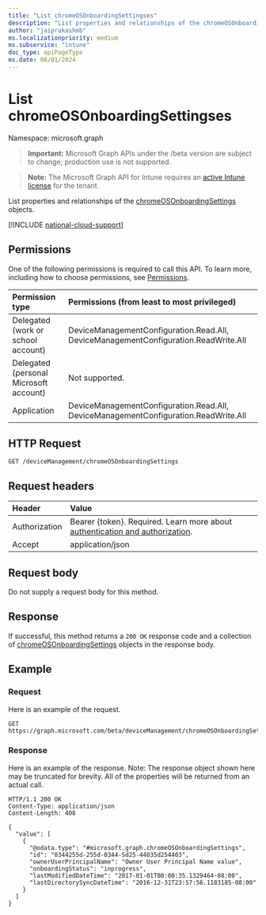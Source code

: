 ```yaml
---
title: "List chromeOSOnboardingSettingses"
description: "List properties and relationships of the chromeOSOnboardingSettings objects."
author: "jaiprakashmb"
ms.localizationpriority: medium
ms.subservice: "intune"
doc_type: apiPageType
ms.date: 08/01/2024
---
```


# List chromeOSOnboardingSettingses

Namespace: microsoft.graph

> **Important:** Microsoft Graph APIs under the /beta version are subject to change; production use is not supported.

> **Note:** The Microsoft Graph API for Intune requires an [active Intune license](https://go.microsoft.com/fwlink/?linkid=839381) for the tenant.

List properties and relationships of the [chromeOSOnboardingSettings](../resources/intune-chromebooksync-chromeosonboardingsettings.md) objects.

[!INCLUDE [national-cloud-support](../../includes/all-clouds.md)]

## Permissions
One of the following permissions is required to call this API. To learn more, including how to choose permissions, see [Permissions](/graph/permissions-reference).

|Permission type|Permissions (from least to most privileged)|
|:---|:---|
|Delegated (work or school account)|DeviceManagementConfiguration.Read.All, DeviceManagementConfiguration.ReadWrite.All|
|Delegated (personal Microsoft account)|Not supported.|
|Application|DeviceManagementConfiguration.Read.All, DeviceManagementConfiguration.ReadWrite.All|

## HTTP Request
<!-- {
  "blockType": "ignored"
}
-->
``` http
GET /deviceManagement/chromeOSOnboardingSettings
```

## Request headers
|Header|Value|
|:---|:---|
|Authorization|Bearer {token}. Required. Learn more about [authentication and authorization](/graph/auth/auth-concepts).|
|Accept|application/json|

## Request body
Do not supply a request body for this method.

## Response
If successful, this method returns a `200 OK` response code and a collection of [chromeOSOnboardingSettings](../resources/intune-chromebooksync-chromeosonboardingsettings.md) objects in the response body.

## Example

### Request
Here is an example of the request.
``` http
GET https://graph.microsoft.com/beta/deviceManagement/chromeOSOnboardingSettings
```

### Response
Here is an example of the response. Note: The response object shown here may be truncated for brevity. All of the properties will be returned from an actual call.
``` http
HTTP/1.1 200 OK
Content-Type: application/json
Content-Length: 408

{
  "value": [
    {
      "@odata.type": "#microsoft.graph.chromeOSOnboardingSettings",
      "id": "0344255d-255d-0344-5d25-44035d254403",
      "ownerUserPrincipalName": "Owner User Principal Name value",
      "onboardingStatus": "inprogress",
      "lastModifiedDateTime": "2017-01-01T00:00:35.1329464-08:00",
      "lastDirectorySyncDateTime": "2016-12-31T23:57:56.1183185-08:00"
    }
  ]
}
```
